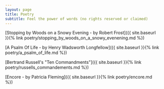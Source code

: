 ```yaml
---
layout: page
title: Poetry
subtitle: Feel the power of words (no rights reserved or claimed)
---
```


[Stopping by Woods on a Snowy Evening - by Robert Frost]({{ site.baseurl }}{% link poetry/stopping_by_woods_on_a_snowy_evenening.md  %})

[A Psalm Of Life - by Henry Wadsworth Longfellow]({{ site.baseurl }}{% link poetry/a_psalm_of_life.md  %})

[Bertrand Russell's "Ten Commandments"]({{ site.baseurl }}{% link poetry/russells_commandements.md  %})

[Encore - by Patricia Fleming]({{ site.baseurl }}{% link poetry/encore.md  %})

